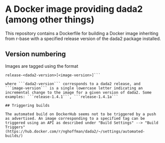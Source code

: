 # A Docker image providing dada2 (among other things)

This repository contains a Dockerfile for building a Docker image
inheriting from r-base with a specified release version of the dada2
package installed.

## Version numbering

Images are tagged using the format

```
release-<dada2-version>[<image-version>]```

where ```dada2-version``` corresponds to a dada2 release, and
```image-version``` is a single lowercase letter indicating an
incremental change to the image for a given version of dada2. Some
examples: ```release-1.4.1```, ```release-1.4.1a```

## Triggering builds

The automated build on DockerHub seems not to be triggered by a push
as advertised. An image corresponding to a specified tag can be
triggered using an API as described under "Build Settings" --> "Build
Triggers"
(https://hub.docker.com/r/nghoffman/dada2/~/settings/automated-builds/)
